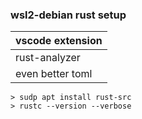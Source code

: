### wsl2-debian rust setup

| vscode extension
| -------------------------------
| rust-analyzer
| even better toml


```
> sudp apt install rust-src
> rustc --version --verbose
```

